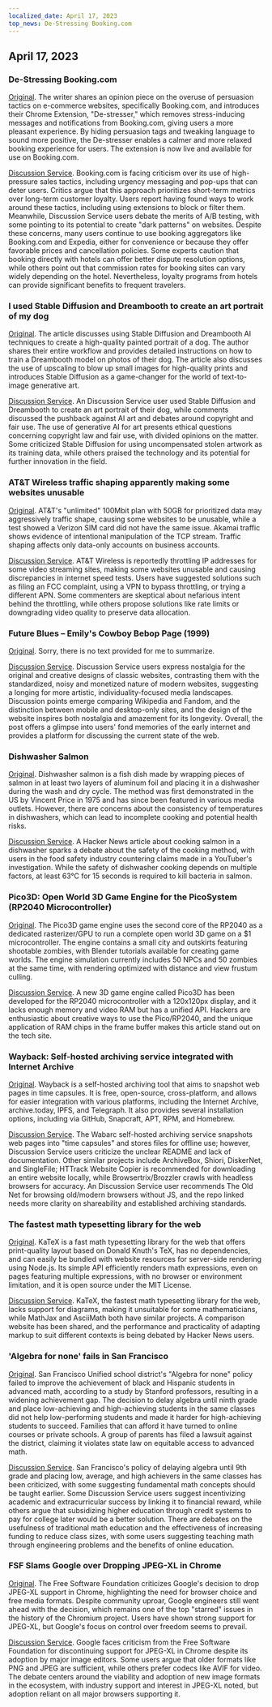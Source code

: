 ```yaml
---
localized_date: April 17, 2023
top_news: De-Stressing Booking.com
---
```


## April 17, 2023

### De-Stressing Booking.com

[Original](https://www.alexcharlton.co/projects/booking-com-de-stresser).
The writer shares an opinion piece on the overuse of persuasion tactics on e-commerce websites, specifically Booking.com, and introduces their Chrome Extension, "De-stresser," which removes stress-inducing messages and notifications from Booking.com, giving users a more pleasant experience. By hiding persuasion tags and tweaking language to sound more positive, the De-stresser enables a calmer and more relaxed booking experience for users. The extension is now live and available for use on Booking.com.

[Discussion Service](http://news.ycombinator.com/item?id=35590734).
Booking.com is facing criticism over its use of high-pressure sales tactics, including urgency messaging and pop-ups that can deter users. Critics argue that this approach prioritizes short-term metrics over long-term customer loyalty. Users report having found ways to work around these tactics, including using extensions to block or filter them. Meanwhile, Discussion Service users debate the merits of A/B testing, with some pointing to its potential to create "dark patterns" on websites. Despite these concerns, many users continue to use booking aggregators like Booking.com and Expedia, either for convenience or because they offer favorable prices and cancellation policies. Some experts caution that booking directly with hotels can offer better dispute resolution options, while others point out that commission rates for booking sites can vary widely depending on the hotel. Nevertheless, loyalty programs from hotels can provide significant benefits to frequent travelers.

### I used Stable Diffusion and Dreambooth to create an art portrait of my dog

[Original](https://www.shruggingface.com/blog/how-i-used-stable-diffusion-and-dreambooth-to-create-a-painted-portrait-of-my-dog).
The article discusses using Stable Diffusion and Dreambooth AI techniques to create a high-quality painted portrait of a dog. The author shares their entire workflow and provides detailed instructions on how to train a Dreambooth model on photos of their dog. The article also discusses the use of upscaling to blow up small images for high-quality prints and introduces Stable Diffusion as a game-changer for the world of text-to-image generative art.

[Discussion Service](http://news.ycombinator.com/item?id=35592847).
An Discussion Service user used Stable Diffusion and Dreambooth to create an art portrait of their dog, while comments discussed the pushback against AI art and debates around copyright and fair use. The use of generative AI for art presents ethical questions concerning copyright law and fair use, with divided opinions on the matter. Some criticized Stable Diffusion for using uncompensated stolen artwork as its training data, while others praised the technology and its potential for further innovation in the field.

### AT&T Wireless traffic shaping apparently making some websites unusable

[Original](https://adriano.fyi/post/2023/2023-04-16-att-traffic-shaping-makes-websites-unusable/).
AT&T's "unlimited" 100Mbit plan with 50GB for prioritized data may aggressively traffic shape, causing some websites to be unusable, while a test showed a Verizon SIM card did not have the same issue. Akamai traffic shows evidence of intentional manipulation of the TCP stream. Traffic shaping affects only data-only accounts on business accounts.

[Discussion Service](http://news.ycombinator.com/item?id=35592607).
AT&T Wireless is reportedly throttling IP addresses for some video streaming sites, making some websites unusable and causing discrepancies in internet speed tests. Users have suggested solutions such as filing an FCC complaint, using a VPN to bypass throttling, or trying a different APN. Some commenters are skeptical about nefarious intent behind the throttling, while others propose solutions like rate limits or downgrading video quality to preserve data allocation.

### Future Blues – Emily's Cowboy Bebop Page (1999)

[Original](https://futureblues.com/).
Sorry, there is no text provided for me to summarize.

[Discussion Service](http://news.ycombinator.com/item?id=35589124).
Discussion Service users express nostalgia for the original and creative designs of classic websites, contrasting them with the standardized, noisy and monetized nature of modern websites, suggesting a longing for more artistic, individuality-focused media landscapes. Discussion points emerge comparing Wikipedia and Fandom, and the distinction between mobile and desktop-only sites, and the design of the website inspires both nostalgia and amazement for its longevity. Overall, the post offers a glimpse into users' fond memories of the early internet and provides a platform for discussing the current state of the web.

### Dishwasher Salmon

[Original](https://en.wikipedia.org/wiki/Dishwasher_salmon).
Dishwasher salmon is a fish dish made by wrapping pieces of salmon in at least two layers of aluminum foil and placing it in a dishwasher during the wash and dry cycle. The method was first demonstrated in the US by Vincent Price in 1975 and has since been featured in various media outlets. However, there are concerns about the consistency of temperatures in dishwashers, which can lead to incomplete cooking and potential health risks.

[Discussion Service](http://news.ycombinator.com/item?id=35586683).
A Hacker News article about cooking salmon in a dishwasher sparks a debate about the safety of the cooking method, with users in the food safety industry countering claims made in a YouTuber's investigation. While the safety of dishwasher cooking depends on multiple factors, at least 63°C for 15 seconds is required to kill bacteria in salmon.

### Pico3D: Open World 3D Game Engine for the PicoSystem (RP2040 Microcontroller)

[Original](https://github.com/bernhardstrobl/Pico3D).
The Pico3D game engine uses the second core of the RP2040 as a dedicated rasterizer/GPU to run a complete open world 3D game on a $1 microcontroller. The engine contains a small city and outskirts featuring shootable zombies, with Blender tutorials available for creating game worlds. The engine simulation currently includes 50 NPCs and 50 zombies at the same time, with rendering optimized with distance and view frustum culling.

[Discussion Service](http://news.ycombinator.com/item?id=35589172).
A new 3D game engine called Pico3D has been developed for the RP2040 microcontroller with a 120x120px display, and it lacks enough memory and video RAM but has a unified API. Hackers are enthusiastic about creative ways to use the Pico/RP2040, and the unique application of RAM chips in the frame buffer makes this article stand out on the tech site.

### Wayback: Self-hosted archiving service integrated with Internet Archive

[Original](https://github.com/wabarc/wayback).
Wayback is a self-hosted archiving tool that aims to snapshot web pages in time capsules. It is free, open-source, cross-platform, and allows for easier integration with various platforms, including the Internet Archive, archive.today, IPFS, and Telegraph. It also provides several installation options, including via GitHub, Snapcraft, APT, RPM, and Homebrew.

[Discussion Service](http://news.ycombinator.com/item?id=35586845).
The Wabarc self-hosted archiving service snapshots web pages into "time capsules" and stores files for offline use; however, Discussion Service users criticize the unclear README and lack of documentation. Other similar projects include ArchiveBox, Shiori, DiskerNet, and SingleFile; HTTrack Website Copier is recommended for downloading an entire website locally, while Browsertrix/Brozzler crawls with headless browsers for accuracy. An Discussion Service user recommends The Old Net for browsing old/modern browsers without JS, and the repo linked needs more clarity on shareability and established archiving standards.

### The fastest math typesetting library for the web

[Original](https://katex.org/).
KaTeX is a fast math typesetting library for the web that offers print-quality layout based on Donald Knuth's TeX, has no dependencies, and can easily be bundled with website resources for server-side rendering using Node.js. Its simple API efficiently renders math expressions, even on pages featuring multiple expressions, with no browser or environment limitation, and it is open source under the MIT License.

[Discussion Service](http://news.ycombinator.com/item?id=35588985).
KaTeX, the fastest math typesetting library for the web, lacks support for diagrams, making it unsuitable for some mathematicians, while MathJax and AsciiMath both have similar projects. A comparison website has been shared, and the performance and practicality of adapting markup to suit different contexts is being debated by Hacker News users.

### 'Algebra for none' fails in San Francisco

[Original](https://www.joannejacobs.com/post/algebra-for-none-fails-in-san-francisco).
San Francisco Unified school district's "Algebra for none" policy failed to improve the achievement of black and Hispanic students in advanced math, according to a study by Stanford professors, resulting in a widening achievement gap. The decision to delay algebra until ninth grade and place low-achieving and high-achieving students in the same classes did not help low-performing students and made it harder for high-achieving students to succeed. Families that can afford it have turned to online courses or private schools. A group of parents has filed a lawsuit against the district, claiming it violates state law on equitable access to advanced math.

[Discussion Service](http://news.ycombinator.com/item?id=35595026).
San Francisco's policy of delaying algebra until 9th grade and placing low, average, and high achievers in the same classes has been criticized, with some suggesting fundamental math concepts should be taught earlier. Some Discussion Service users suggest incentivizing academic and extracurricular success by linking it to financial reward, while others argue that subsidizing higher education through credit systems to pay for college later would be a better solution. There are debates on the usefulness of traditional math education and the effectiveness of increasing funding to reduce class sizes, with some users suggesting teaching math through engineering problems and the benefits of online education.

### FSF Slams Google over Dropping JPEG-XL in Chrome

[Original](https://www.phoronix.com/news/FSF-Slams-Google-JPEG-XL).
The Free Software Foundation criticizes Google's decision to drop JPEG-XL support in Chrome, highlighting the need for browser choice and free media formats. Despite community uproar, Google engineers still went ahead with the decision, which remains one of the top "starred" issues in the history of the Chromium project. Users have shown strong support for JPEG-XL, but Google's focus on control over freedom seems to prevail.

[Discussion Service](http://news.ycombinator.com/item?id=35589179).
Google faces criticism from the Free Software Foundation for discontinuing support for JPEG-XL in Chrome despite its adoption by major image editors. Some users argue that older formats like PNG and JPEG are sufficient, while others prefer codecs like AVIF for video. The debate centers around the viability and adoption of new image formats in the ecosystem, with industry support and interest in JPEG-XL noted, but adoption reliant on all major browsers supporting it.

</Steps>
